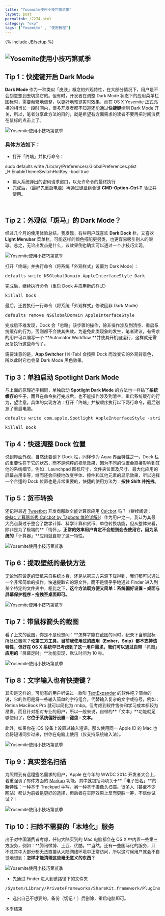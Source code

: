 ```yaml
---
title: "Yosemite使用小技巧第贰季"
layout: post
permalink: /2274.html
category: "exp"
tags: ["Yosemite" , "使用教程"]
---
```

{% include JB/setup %}

## ![Yosemite使用小技巧第贰季][1]

## Tip 1：快捷键开启 Dark Mode

**Dark Mode** 作为一种类似「皮肤」概念的外观特性，在大部分情况下，用户是不会刻意想到去切换它的。但有时，开发者在调整 Dark Mode 状态下的应用菜单栏图标时，需要频繁地调整，以更好地预览实时效果，而在 OS X Yosemite 正式亮相的相当长一段时间内，很多开发者都不知道还能通过**快捷键**控制 Dark Mode 开关，所以，笔者分享此方法的目的，就是希望有方面需求的读者不要再把时间浪费在鼠标的点击上了。

![Yosemite使用小技巧第贰季][2]

### 具体方法如下：

  * 打开「终端」并执行命令：

sudo defaults write /Library/Preferences/.GlobalPreferences.plist _HIEnableThemeSwitchHotKey -bool true

  * 输入系统弹出的密码请求窗口，以允许命令的最终执行
  * 完成后，（最好先重启电脑）再通过键盘组合键 **CMD-Option-Ctrl-T** 验证并使用。

&nbsp;

## Tip 2：外观似「斑马」的 Dark Mode？

经过几个月的使用体验总结，我发现，有些用户既喜欢 **Dark Dock** 栏，又喜欢**Light Menubar** 菜单栏，可能这样的颜色搭配更另类，也更容易吸引别人的眼球。总之，无论出发点是什么，该效果倒也确实可以通过一个小技巧实现。

![Yosemite使用小技巧第贰季][3]

打开「终端」并执行命令（将系统「外观样式」设置为 Dark Mode）：

<pre>defaults write NSGlobalDomain AppleInterfaceStyle Dark</pre>

完成后，继续执行命令（重启 Dock 并应用新的样式）

<pre>killall Dock</pre>

最后，还要执行一行命令（将系统「外观样式」修改回非 Dark Mode）

<pre>defaults remove NSGlobalDomain AppleInterfaceStyle</pre>

完成后不难发现，Dock 会「忽略」该步骤的操作，除非操作涉及到清空、重启系统缓存的行为，否则都不会使其失效。为避免此类现象的发生，笔者建议，有需求的用户可以编写一个 **Automator Workflow **并使其开机自运行，这样就无需反复执行这些命令了。

需要注意的是，**App Switcher** (⌘-Tab) 会按照 Dock 而改变它的外观背景色，所以此时它也会呈 Dark Mode 黑色效果。

## Tip 3：单独启动 Spotlight Dark Mode

与上面的原理近乎相同，单独启动 **Spotlight Dark Mode** 的方法也一样钻了**系统缓存**的空子，而且在命令执行完成后，也不能操作涉及到清空、重启系统缓存的行为，望注意。具体的实现方法：打开「终端」并按顺序执行以下两行命令，最后别忘了重启电脑。

<pre>defaults write com.apple.Spotlight AppleInterfaceStyle -string Dark</pre>

<pre>killall Dock</pre>

## Tip 4：快速调整 Dock 位置

说到界面外观，自然还要谈下 Dock 栏，同样作为 Aqua 界面特性之一，Dock 栏的重要性在于它的状态，而不是纯粹的视觉效果，因为不同的位置会直接影响到其他的系统细节，例如：Launchpad 图标尺寸，文件夹位置及尺寸、最大化应用的屏幕占用率等，继而还会间接地改变字体、控件和其他元素的显示效果，所以选择一个合适的 Dock 位置也是非常重要的，快捷的使用方法为：**按住 Shift 并拖拽。**

## Tip 5：货币转换

还记得最近 <a href="https://tapbots.com/software/tweetbot/mac/" target="_blank">Tweetbot</a> 开发商那款全能计算器应用 <a href="https://tapbots.com/software/calcbot/mac/" target="_blank">Calcbot</a> 吗？（继续阅读：<a href="http://sspai.com/27382" target="_blank">《Mac 计算器新秀 Calcbot by Tapbots 体验详解》</a>）作为用户之一，我认为其最大亮点莫过于整合了数学计算、科学计算和货币、单位转换功能，但从整体来看，除非是为了极端的**「情怀」**，正常的效率用户肯定不会想到会去使用它，因为系统的**「计算器」**应用就自带了这一特性。

![Yosemite使用小技巧第贰季][4]

## Tip 6：提取壁纸的最快方法

无论当前设定的壁纸来自系统本身，还是从第三方来源下载得到，我们都可以通过一个非常简单的操作，快速提取它的源文件，而不是傻乎乎地通过 Finder 进入到某个特定的文件夹中，相比之下，**这个方法既方便又简单：系统偏好设置 &#8211; 桌面与屏幕保护程序 &#8211; 拖拽至桌面即可。**

![Yosemite使用小技巧第贰季][5]

## Tip 7：带鼠标箭头的截图

看了上文的截图，你是不是也想问：**怎样才能在截图的同时，纪录下当前鼠标所处位置呢？**论第三方工具，目前我使用过的应用（Ember、Snip）都不支持该特性，但好在 OS X 系统早已考虑到了这一用户需求，我们可以通过自带**「抓图」**应用的**「屏幕定时」**功能实现，默认时间为 10 秒。

![Yosemite使用小技巧第贰季][6]

## Tip 8：文字输入也有快捷键？

其实是这样的，可能有的用户听说过一款叫 <a href="http://smilesoftware.com/TextExpander/index.html" target="_blank">TextExpander</a> 的软件吧？简单的说，它的作用是将一些输入简单的字符组合，代替输入复杂的文字或符号，例如：Retina MacBook Pro 就可以简化为 rmbp。但考虑到软件售价和学习成本都较为昂贵，而且针对相对专业的用户，所以一般来说，自带的**「文本」**功能就足够使用了，**它位于系统偏好设置 &#8211; 键盘 &#8211; 文本。**

此外，如果你在 iOS 设备上设置过输入短语，那么使用同一 Apple ID 的 Mac 也会将短语同步过来，供你在电脑上使用（仅支持系统输入法）。

![Yosemite使用小技巧第贰季][7]

## Tip 9：真实签名扫描

为照顾到有远程签名需求的用户，Apple 在今年的 WWDC 2014 开发者大会上，着重强调了邮件方面的 <a href="https://www.apple.com/osx/better-apps/" target="_blank">Markup</a> 功能，其中就包括两项关于**「电子签名」**的新特性：一种基于 Trackpad 手写，另一种基于摄像头扫描。很多人（甚至不少网站）都认为前者是更好的选择，但后者在实际效果上反而更胜一筹，不信你试试？！

![Yosemite使用小技巧第贰季][8]

## Tip 10：扫除不需要的「本地化」服务

出于对中国消费者考虑，任何大陆买到的 Mac 电脑都会在 OS X 中内置一些第三方服务，例如：**腾讯微博、土豆、优酷。**当然，还有一些国际化的服务，只不过其中大部分都无法直接从大陆网络环境中正常访问，所以这时候用户就会不自觉地想到：**怎样才能清理这些毫无意义的东西？**

![Yosemite使用小技巧第贰季][9]

  * 先通过 Finder 进入到该路径下的文件夹

<pre>/System/Library/PrivateFrameworks/ShareKit.framework/PlugIns</pre>

  * 选出自己不想要的，备份（切记！）后删除，重启电脑即可。

本季结束


 [1]: /wp-content/uploads/sinapicv2-backup/2274-ww2-large-005V4vEUjw1enudlmbi40j30iw0dftb6.jpg
 [2]: /wp-content/uploads/sinapicv2-backup/2274-ww2-large-005V4vEUjw1enudlpw3l8j30ka0b741u.jpg
 [3]: /wp-content/uploads/sinapicv2-backup/2274-ww3-large-005V4vEUjw1enudlrf0y0j30m80dw42d.jpg
 [4]: /wp-content/uploads/sinapicv2-backup/2274-ww1-large-005V4vEUjw1enudlsatmrj30ih0acgms.jpg
 [5]: /wp-content/uploads/sinapicv2-backup/2274-ww4-large-005V4vEUjw1enudlvfypoj30m70g9n0i.jpg
 [6]: /wp-content/uploads/sinapicv2-backup/2274-ww3-large-005V4vEUjw1enudlw8h19j30h6079wfd.jpg
 [7]: /wp-content/uploads/sinapicv2-backup/2274-ww4-large-005V4vEUjw1enudly68mvj30gp08fq3v.jpg
 [8]: /wp-content/uploads/sinapicv2-backup/2274-ww1-large-005V4vEUjw1enudm0o76qj30eb08g0u9.jpg
 [9]: /wp-content/uploads/sinapicv2-backup/2274-ww3-large-005V4vEUjw1enudm1u7o7j30ix0erwg4.jpg

